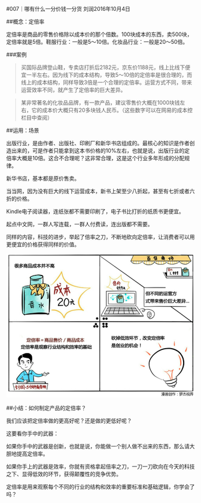 #007｜哪有什么一分价钱一分货
刘润2016年10月4日

##概念：定倍率

定倍率是商品的零售价格除以成本价的那个倍数。100块成本的东西，卖500块，定倍率就是5倍。鞋服行业：一般是5～10倍。化妆品行业：一般是20～50倍。

###案例

>买国际品牌登山鞋，专卖店打折后2182元，京东价1188元，线上比线下便宜一半左右。因为线下的成本结构，导致5～10倍的定倍率是很合理的，而线上的成本结构，同样导致3倍是一个合理的定倍率。运营方式不同，带来运营效率不同，就产生了定倍率的巨大差异。

>某非常著名的化妆品品牌，有一款产品，建议零售价大概在1000块钱左右，它的成本价大概只有20多块钱人民币。（这些数字可以在网易的成本控栏目中查阅）

##运用：场景

出版行业，是由作者、出版社、印刷厂和新华书店组成的。最核心的知识是作者创造出来的，可是作者只能拿到这本书价格的10%左右，也就是说，出版行业的定倍率大概是10倍。这合不合理呢？这非常合理，这是这个行业多年形成的分配规律。

新华书店，基本都是原价售卖。

当当网，因为没有巨大的线下运营成本，新书上架至少八折起，甚至有七折或者六折的价格。

Kindle电子阅读器，连纸张都不需要印刷了，电子书比打折的纸质书更便宜。

起点中文网，一群人写连载，一群人付费读，连出版都不需要。

同样的内容，科技的进步，举起了倍率之刀，不断地砍向定倍率，让消费者可以用更便宜的价格获得同样的价值。

![](./_image/2017-08-04-09-58-51.jpg)

##小结：如何制定产品的定倍率？

我们应该把定倍率做的更高好呢？还是做的更低好呢？

这要看你手中的武器：

如果你手中的武器是创新，也就是说，你能做一个别人做不出来的东西，那么请大胆地提高定倍率。

如果你手上的武器是效率，你就有资格拿起倍率之刀，一刀一刀砍向在今天的科技之下、显得低效的环节，获得颠覆性的竞争优势。

定倍率是用来观察每个不同的行业的结构和效率的重要标准和基础逻辑，你学会了吗？